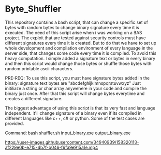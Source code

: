 # Byte_Shuffler
This repository contains a bash script, that can change a specific set of bytes with random bytes to change binary signature every time it is executed.
The need of this script arise when i was working on a BAS project. The exploit that are tested against security controls must have different signatures every time it is created.
But to do that we have to set up whole development and compilation environment of every language in the server side, that changes some code every time it is compiled.
To avoid this heavy computation. I simple added a signature text or bytes in every binary and then this script would change those bytes or shuffle those bytes with random printable ascii characters.

PRE-REQ:
To use this script, you must have signature bytes added in the binary: signature text bytes are "abcdefghijklmnopqrstuvwxyz"
Just initiliaze a string or char array anywehere in your code and compile the binary just once. After that this script will change bytes everytime and creates a different signature.

The biggest advantage of using this script is that its very fast and language independent. It'll change signature of a binary even if its compiled in different languages like c++, c# or python. Some of the test cases are provided.

Command:
bash shuffler.sh input_binary.exe output_binary.exe


https://user-images.githubusercontent.com/34940939/158320113-af229e0b-e715-4b7f-b046-f6fa9e915a1e.mp4

